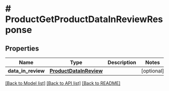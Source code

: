 # # ProductGetProductDataInReviewResponse


## Properties 


Name | Type | Description | Notes
------------ | ------------- | ------------- | -------------
**data_in_review**| [**ProductDataInReview**](ProductDataInReview.md) |   | [optional]


[[Back to Model list]](../../README.md#models) [[Back to API list]](../../README.md#endpoints) [[Back to README]](../../README.md)

